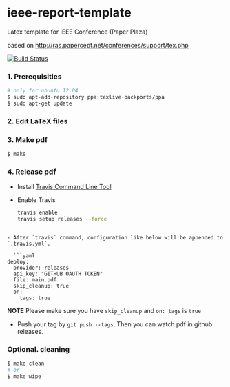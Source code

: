 # ieee-report-template

Latex template for IEEE Conference (Paper Plaza)

based on http://ras.papercept.net/conferences/support/tex.php

[![Build Status](https://travis-ci.org/furushchev/ieee-report-template.svg)](https://travis-ci.org/furushchev/ieee-report-template)

### 1. Prerequisities

```bash
# only for ubuntu 12.04
$ sudo apt-add-repository ppa:texlive-backports/ppa
$ sudo apt-get update
```

### 2. Edit LaTeX files

### 3. Make pdf

```bash
$ make
```

### 4. Release pdf

- Install [Travis Command Line Tool](https://github.com/travis-ci/travis.rb#installation)
- Enable Travis

  ```bash
  travis enable
  travis setup releases --force
```

- After `travis` command, configuration like below will be appended to `.travis.yml`.

  ```yaml
deploy:
  provider: releases
  api_key: "GITHUB OAUTH TOKEN"
  file: main.pdf
  skip_cleanup: true
  on:
    tags: true
```

**NOTE** Please make sure you have `skip_cleanup` and `on: tags` is `true`


- Push your tag by `git push --tags`. Then you can watch pdf in github releases.

### Optional. cleaning

```bash
$ make clean
# or
$ make wipe
```
